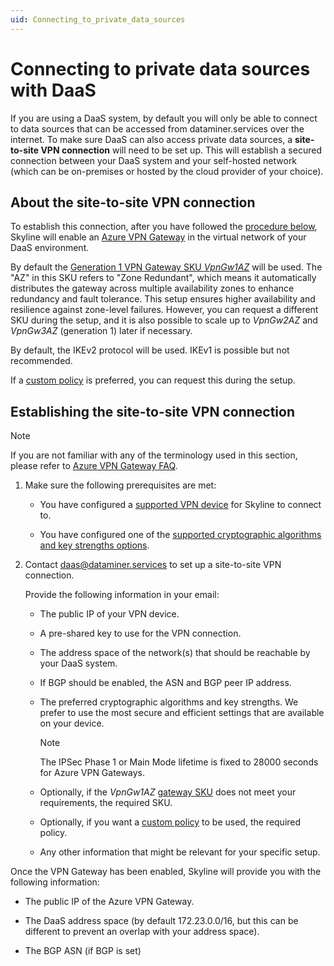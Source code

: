 ```yaml
---
uid: Connecting_to_private_data_sources
---
```


# Connecting to private data sources with DaaS

If you are using a DaaS system, by default you will only be able to connect to data sources that can be accessed from dataminer.services over the internet. To make sure DaaS can also access private data sources, a **site-to-site VPN connection** will need to be set up. This will establish a secured connection between your DaaS system and your self-hosted network (which can be on-premises or hosted by the cloud provider of your choice).

## About the site-to-site VPN connection

To establish this connection, after you have followed the [procedure below](#establishing-the-site-to-site-vpn-connection), Skyline will enable an [Azure VPN Gateway](https://learn.microsoft.com/en-us/azure/vpn-gateway/vpn-gateway-about-vpngateways) in the virtual network of your DaaS environment.

By default the [Generation 1 VPN Gateway SKU *VpnGw1AZ*](https://learn.microsoft.com/en-us/azure/vpn-gateway/about-gateway-skus) will be used. The "AZ" in this SKU refers to "Zone Redundant", which means it automatically distributes the gateway across multiple availability zones to enhance redundancy and fault tolerance. This setup ensures higher availability and resilience against zone-level failures. However, you can request a different SKU during the setup, and it is also possible to scale up to *VpnGw2AZ* and *VpnGw3AZ* (generation 1) later if necessary.

By default, the IKEv2 protocol will be used. IKEv1 is possible but not recommended.

If a [custom policy](https://learn.microsoft.com/en-us/azure/vpn-gateway/vpn-gateway-about-compliance-crypto?WT.mc_id=Portal-Microsoft_Azure_HybridNetworking#ipsecike-policy-faq) is preferred, you can request this during the setup.

## Establishing the site-to-site VPN connection

> [!NOTE]
> If you are not familiar with any of the terminology used in this section, please refer to [Azure VPN Gateway FAQ](https://docs.azure.cn/en-us/vpn-gateway/vpn-gateway-vpn-faq).

1. Make sure the following prerequisites are met:

   - You have configured a [supported VPN device](https://learn.microsoft.com/en-us/azure/vpn-gateway/vpn-gateway-about-vpn-devices) for Skyline to connect to.

   - You have configured one of the [supported cryptographic algorithms and key strengths options](https://learn.microsoft.com/en-us/azure/vpn-gateway/ipsec-ike-policy-howto#cryptographic-algorithms--key-strengths).

1. Contact <daas@dataminer.services> to set up a site-to-site VPN connection.

   Provide the following information in your email:

   - The public IP of your VPN device.

   - A pre-shared key to use for the VPN connection.

   - The address space of the network(s) that should be reachable by your DaaS system.

   - If BGP should be enabled, the ASN and BGP peer IP address.

   - The preferred cryptographic algorithms and key strengths. We prefer to use the most secure and efficient settings that are available on your device.

      > [!NOTE]
      > The IPSec Phase 1 or Main Mode lifetime is fixed to 28000 seconds for Azure VPN Gateways.

   - Optionally, if the *VpnGw1AZ* [gateway SKU](https://learn.microsoft.com/en-us/azure/vpn-gateway/about-gateway-skus) does not meet your requirements, the required SKU.

   - Optionally, if you want a [custom policy](https://learn.microsoft.com/en-us/azure/vpn-gateway/vpn-gateway-about-compliance-crypto?WT.mc_id=Portal-Microsoft_Azure_HybridNetworking#ipsecike-policy-faq) to be used, the required policy.

   - Any other information that might be relevant for your specific setup.

Once the VPN Gateway has been enabled, Skyline will provide you with the following information:

- The public IP of the Azure VPN Gateway.

- The DaaS address space (by default 172.23.0.0/16, but this can be different to prevent an overlap with your address space).

- The BGP ASN (if BGP is set)
